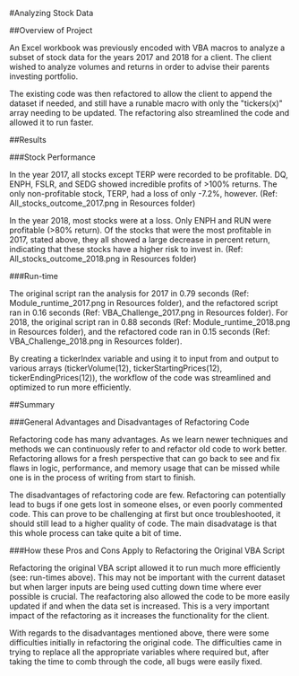 #Analyzing Stock Data

##Overview of Project

An Excel workbook was previously encoded with VBA macros to analyze a subset of stock data for the years 2017 and 2018 for a client. The client wished to analyze volumes and returns in order to advise their parents investing portfolio.

The existing code was then refactored to allow the client to append the dataset if needed, and still have a runable macro with only the "tickers(x)" array needing to be updated. The refactoring also streamlined the code and allowed it to run faster.  

##Results

###Stock Performance

In the year 2017, all stocks except TERP were recorded to be profitable. DQ, ENPH, FSLR, and SEDG showed incredible profits of >100% returns. The only non-profitable stock, TERP, had a loss of only -7.2%, however.
(Ref: All_stocks_outcome_2017.png in Resources folder)

In the year 2018, most stocks were at a loss. Only ENPH and RUN were profitable (>80% return). Of the stocks that were the most profitable in 2017, stated above, they all showed a large decrease in percent return, indicating that these stocks have a higher risk to invest in.
(Ref: All_stocks_outcome_2018.png in Resources folder)

###Run-time

The original script ran the analysis for 2017 in 0.79 seconds (Ref: Module_runtime_2017.png in Resources folder), and the refactored script ran in 0.16 seconds (Ref: VBA_Challenge_2017.png in Resources folder). For 2018, the original script ran in 0.88 seconds (Ref: Module_runtime_2018.png in Resources folder), and the refactored code ran in  0.15 seconds (Ref: VBA_Challenge_2018.png in Resources folder).

By creating a tickerIndex variable and using it to input from and output to various arrays (tickerVolume(12), tickerStartingPrices(12), tickerEndingPrices(12)), the workflow of the code was streamlined and optimized to run more efficiently.

##Summary

###General Advantages and Disadvantages of Refactoring Code

Refactoring code has many advantages. As we learn newer techniques and methods we can continuously refer to and refactor old code to work better. Refactoring allows for a fresh perspective that can go back to see and fix flaws in logic, performance, and memory usage that can be missed while one is in the process of writing from start to finish. 

The disadvantages of refactoring code are few. Refactoring can potentially lead to bugs if one gets lost in someone elses, or even poorly commented code. This can prove to be challenging at first but once troubleshooted, it should still lead to a higher quality of code. The main disadvatage is that this whole process can take quite a bit of time.


###How these Pros and Cons Apply to Refactoring the Original VBA Script

Refactoring the original VBA script allowed it to run much more efficiently (see: run-times above). This may not be important with the current dataset but when larger inputs are being used cutting down time where ever possible is crucial. The reafactoring also allowed the code to be more easily updated if and when the data set is increased. This is a very important impact of the refactoring as it increases the functionality for the client. 

With regards to the disadvantages mentioned above, there were some difficulties initially in refactoring the original code. The difficulties came in trying to replace all the appropriate variables where required but, after taking the time to comb through the code, all bugs were easily fixed. 
